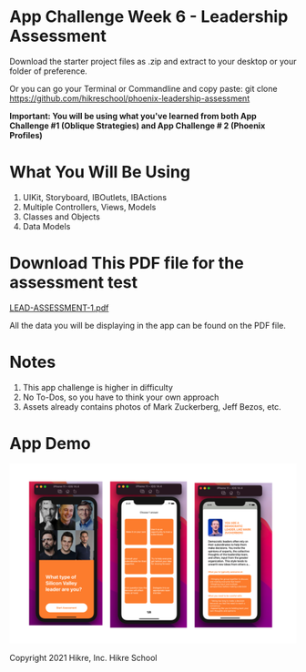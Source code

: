 # App Challenge Week 6 - Leadership Assessment

Download the starter project files as .zip and extract to your desktop or your folder of preference.

Or you can go your Terminal or Commandline and copy paste: git clone https://github.com/hikreschool/phoenix-leadership-assessment

**Important: You will be using what you've learned from both App Challenge #1 (Oblique Strategies) and App Challenge # 2 (Phoenix Profiles)**

# What You Will Be Using
1. UIKit, Storyboard, IBOutlets, IBActions
2. Multiple Controllers, Views, Models
3. Classes and Objects
4. Data Models

# Download This PDF file for the assessment test
[LEAD-ASSESSMENT-1.pdf](https://github.com/hikreschool/phoenix-leadership-assessment/files/6854926/LEAD-ASSESSMENT-1.pdf)

All the data you will be displaying in the app can be found on the PDF file.


# Notes
1. This app challenge is higher in difficulty
2. No To-Dos, so you have to think your own approach
3. Assets already contains photos of Mark Zuckerberg, Jeff Bezos, etc.

# App Demo
 
 <img src="/mockup-app-challenge3.png"/>


Copyright 2021 Hikre, Inc. Hikre School
